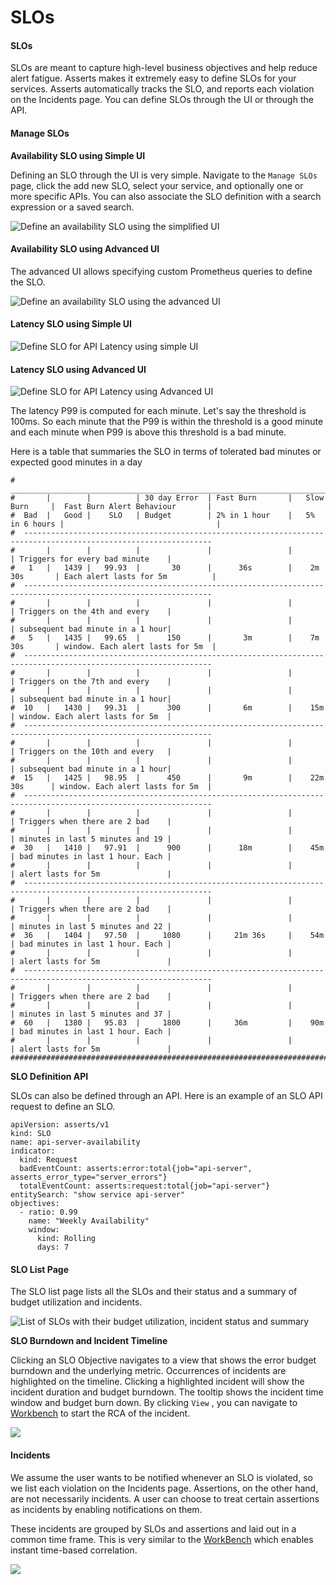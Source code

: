 # SLOs

#### SLOs <a href="#howassertsworks-wip-slos" id="howassertsworks-wip-slos"></a>

SLOs are meant to capture high-level business objectives and help reduce alert fatigue. Asserts makes it extremely easy to define SLOs for your services. Asserts automatically tracks the SLO, and reports each violation on the Incidents page. You can define SLOs through the UI or through the API.

#### **Manage SLOs**

**Availability SLO using Simple UI**

Defining an SLO through the UI is very simple. Navigate to the `Manage SLOs` page, click the add new SLO, select your service, and optionally one or more specific APIs. You can also associate the SLO definition with a search expression or a saved search.&#x20;

![Define an availability SLO using the simplified UI](<../.gitbook/assets/define-availability-slo-simple.png>)

#### Availability SLO using Advanced UI

The advanced UI allows specifying custom Prometheus queries to define the SLO.

![Define an availability SLO using the advanced UI](<../.gitbook/assets/define-availability-slo-avanced.png>)

#### Latency SLO using Simple UI

![Define SLO for API Latency using simple UI](<../.gitbook/assets/define-latency-slo-simple.png>)

#### Latency SLO using Advanced UI

![Define SLO for API Latency using Advanced UI](<../.gitbook/assets/define-latency-slo-advanced.png>)

The latency P99 is computed for each minute. Let's say the threshold is 100ms. So each minute that the P99 is within the threshold is a good minute and each minute when P99 is above this threshold is a bad minute.&#x20;

Here is a table that summaries the SLO in terms of tolerated bad minutes or expected good minutes in a day

```
#  _________________________________________________________________________________________________________________
#       |        |          | 30 day Error  | Fast Burn       |   Slow Burn     |  Fast Burn Alert Behaviour       |
#  Bad  |   Good |    SLO   | Budget        | 2% in 1 hour    |   5% in 6 hours |                                  |
#  ----------------------------------------------------------------------------------------------------------------
#       |        |          |               |                 |                 | Triggers for every bad minute    |
#   1   |   1439 |   99.93  |       30      |      36s        |    2m 30s       | Each alert lasts for 5m          |
#  ----------------------------------------------------------------------------------------------------------------
#       |        |          |               |                 |                 | Triggers on the 4th and every    |
#       |        |          |               |                 |                 | subsequent bad minute in a 1 hour|
#   5   |   1435 |   99.65  |      150      |       3m        |    7m 30s       | window. Each alert lasts for 5m  |
#  ----------------------------------------------------------------------------------------------------------------
#       |        |          |               |                 |                 | Triggers on the 7th and every    |
#       |        |          |               |                 |                 | subsequent bad minute in a 1 hour|
#  10   |   1430 |   99.31  |      300      |       6m        |    15m          | window. Each alert lasts for 5m  |
#  ----------------------------------------------------------------------------------------------------------------
#       |        |          |               |                 |                 | Triggers on the 10th and every   |
#       |        |          |               |                 |                 | subsequent bad minute in a 1 hour|
#  15   |   1425 |   98.95  |      450      |       9m        |    22m 30s      | window. Each alert lasts for 5m  |
#  ----------------------------------------------------------------------------------------------------------------
#       |        |          |               |                 |                 | Triggers when there are 2 bad    |
#       |        |          |               |                 |                 | minutes in last 5 minutes and 19 |
#  30   |   1410 |   97.91  |      900      |      18m        |    45m          | bad minutes in last 1 hour. Each |
#       |        |          |               |                 |                 | alert lasts for 5m               |
#  ----------------------------------------------------------------------------------------------------------------
#       |        |          |               |                 |                 | Triggers when there are 2 bad    |
#       |        |          |               |                 |                 | minutes in last 5 minutes and 22 |
#  36   |   1404 |   97.50  |     1080      |     21m 36s     |    54m          | bad minutes in last 1 hour. Each |
#       |        |          |               |                 |                 | alert lasts for 5m               |
#  ----------------------------------------------------------------------------------------------------------------
#       |        |          |               |                 |                 | Triggers when there are 2 bad    |
#       |        |          |               |                 |                 | minutes in last 5 minutes and 37 |
#  60   |   1380 |   95.83  |     1800      |     36m         |    90m          | bad minutes in last 1 hour. Each |
#       |        |          |               |                 |                 | alert lasts for 5m               |
###################################################################################################################
```

**SLO Definition API**

SLOs can also be defined through an API. Here is an example of an SLO API request to define an SLO.&#x20;

```
apiVersion: asserts/v1
kind: SLO
name: api-server-availability
indicator:
  kind: Request
  badEventCount: asserts:error:total{job="api-server", asserts_error_type="server_errors"}
  totalEventCount: asserts:request:total{job="api-server"}
entitySearch: "show service api-server"
objectives:
  - ratio: 0.99
    name: "Weekly Availability"
    window:
      kind: Rolling
      days: 7
```

#### **SLO List Page**

The SLO list page lists all the SLOs and their status and a summary of budget utilization and incidents.

![List of SLOs with their budget utilization, incident status and summary](<../.gitbook/assets/slo-list-budget-utilization.png>)

**SLO Burndown and Incident Timeline**

Clicking an SLO Objective navigates to a view that shows the error budget burndown and the underlying metric. Occurrences of incidents are highlighted on the timeline. Clicking a highlighted incident will show the incident duration and budget burndown. The tooltip shows the incident time window and budget burn down. By clicking `View` , you can navigate to [Workbench](workbench.md) to start the RCA of the incident.&#x20;

![](<../.gitbook/assets/slo-budget-burndown.png>)

#### Incidents <a href="#howassertsworks-wip-incidents" id="howassertsworks-wip-incidents"></a>

We assume the user wants to be notified whenever an SLO is violated, so we list each violation on the Incidents page. Assertions, on the other hand, are not necessarily incidents. A user can choose to treat certain assertions as incidents by enabling notifications on them.

These incidents are grouped by SLOs and assertions and laid out in a common time frame. This is very similar to the [WorkBench](https://docs.asserts.ai/user-guide/rca-with-the-workbench) which enables instant time-based correlation.

![](../.gitbook/assets/Incident.jpg)

